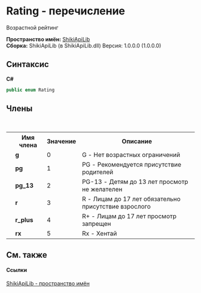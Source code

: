 # Rating - перечисление
 

Возрастной рейтинг

**Пространство имён:**&nbsp;<a href="N_ShikiApiLib">ShikiApiLib</a><br />**Сборка:**&nbsp;ShikiApiLib (в ShikiApiLib.dll) Версия: 1.0.0.0 (1.0.0.0)

## Синтаксис

**C#**<br />
``` C#
public enum Rating
```


## Члены
&nbsp;<table><tr><th></th><th>Имя члена</th><th>Значение</th><th>Описание</th></tr><tr><td /><td target="F:ShikiApiLib.Rating.g">**g**</td><td>0</td><td>G - Нет возрастных ограничений</td></tr><tr><td /><td target="F:ShikiApiLib.Rating.pg">**pg**</td><td>1</td><td>PG - Рекомендуется присутствие родителей</td></tr><tr><td /><td target="F:ShikiApiLib.Rating.pg_13">**pg_13**</td><td>2</td><td>PG-13 - Детям до 13 лет просмотр не желателен</td></tr><tr><td /><td target="F:ShikiApiLib.Rating.r">**r**</td><td>3</td><td>R - Лицам до 17 лет обязательно присутствие взрослого</td></tr><tr><td /><td target="F:ShikiApiLib.Rating.r_plus">**r_plus**</td><td>4</td><td>R+ - Лицам до 17 лет просмотр запрещен</td></tr><tr><td /><td target="F:ShikiApiLib.Rating.rx">**rx**</td><td>5</td><td>Rx - Хентай</td></tr></table>

## См. также


#### Ссылки
<a href="N_ShikiApiLib">ShikiApiLib - пространство имён</a><br />